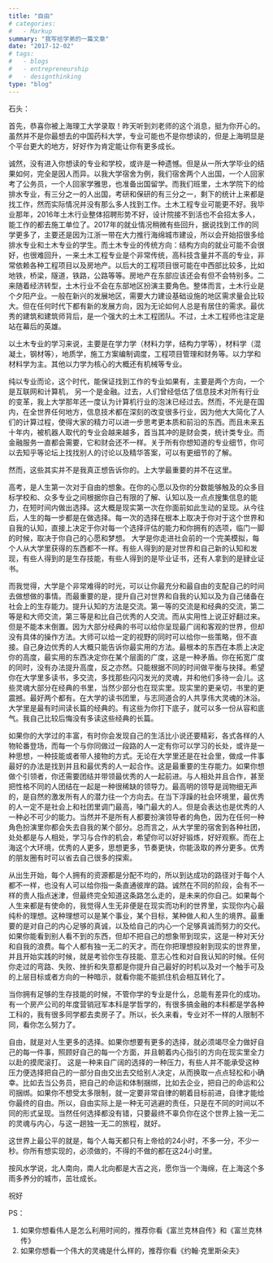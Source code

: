 ```yaml
---
title: "自由"
# categories:
#   - Markup
summary: "我写给学弟的一篇文章"
date: "2017-12-02"
# tags:
#   - blogs
#   - entrepreneurship
#   - designthinking
type: "blog"
---
```


石头：

首先，恭喜你被上海理工大学录取！昨天听到刘老师的这个消息，挺为你开心的。虽然并不是你最想去的中国药科大学，专业可能也不是你想读的，但是上海明显是个平台更大的地方，好好作为肯定能让你有更多成长。

诚然，没有进入你想读的专业和学校，或许是一种遗憾。但是从一所大学毕业的结果如何，完全是因人而异。以我大学宿舍为例，我们宿舍两个人出国，一个人回家考了公务员，一个人回家学雅思，也准备出国留学。而我们班里，土木学院下的给排水专业，有三分之一的人出国，考研和保研的有三分之一，剩下的统计上来都是找工作，然而实际情况并没有那么多人找到工作。土木工程专业可能更不好。我毕业那年，2016年土木行业整体招聘形势不好，设计院接不到活也不会招太多人，能工作的都去施工单位了。2017年的就业情况稍微有些回升，据说找到工作的同学更多了，主要还是因为江浙一带在大力推行海绵城市建设，所以会开始招很多给排水专业和土木专业的学生。而土木专业的传统方向：结构方向的就业可能不会很好，也很难回升，一来土木工程专业是个非常传统，高科技含量并不高的专业，非常依赖各种工程项目以及房地产。以后大的工程项目很可能在中西部比较多，比如地铁，桥梁，隧道，铁路，公路等等。房地产在东部应该还会有但不会特别多。二来随着经济转型，土木行业不会在东部地区扮演主要角色。整体而言，土木行业是个夕阳产业。一般在新兴的发展地区，需要大力建设基础设施的地区需求量会比较大。但在任何时代下都有新的发展方向，因为无论如何人总是有居住的需求。最优秀的建筑和建筑师背后，是一个强大的土木工程团队。不过，土木工程师也注定是站在幕后的英雄。 

以土木专业的学习来说，主要是在学力学（材料力学，结构力学等），材料学（混凝土，钢材等），地质学，施工方案编制调度，工程项目管理和财务等。以力学和材料学为主。其他以力学为核心的大概还有机械等专业。

纯以专业而论，这个时代，能保证找到工作的专业如果有，主要是两个方向，一个是互联网和计算机， 另一个是金融。过去，人们曾经低估了信息技术对所有行业的变革，我上大学那年还一度认为计算机行业的泡沫已经过去。然而，不光是在国内，在全世界任何地方，信息技术都在深刻的改变很多行业，因为他大大简化了人们的计算过程，使得大家的精力可以进一步思考更本质和前沿的东西。而且未来五十年内，被机器人取代的专业会越来越多，首当其冲的是财会类，统计类专业。而金融服务一直都会需要，它和财会还不一样。关于所有你想知道的专业细节，你可以去知乎等论坛上找找别人的讨论以及精华答案，可以有更细节的了解。

然而，这些其实并不是我真正想告诉你的。上大学最重要的并不在这里。

高考，是人生第一次对于自由的想象。在你的心愿以及你的分数能够触及的众多目标学校和、众多专业之间根据你自己有限的了解、认知以及一点点搜集信息的能力，在短时间内做出选择。这大概是现实第一次在你面前如此生动的呈现。从今往后，人生的每一步都是在做选择。每一次的选择在根本上取决于你对于这个世界和自我的认知，直接上决定于你对每一个选择评估的能力和你拥有的选项，临门一脚的时候，取决于你自己的心愿和梦想。
大学是你走进社会前的一个完美模拟，每个人从大学里获得的东西都不一样。有些人得到的是对世界和自己新的认知和发现，有些人得到的是生存技能，有些人得到的是毕业证书，还有人拿到的是肄业证书。

而我觉得，大学是个非常难得的时光，可以让你最充分和最自由的支配自己的时间去做想做的事情。而最重要的是，提升自己对世界和自我的认知以及为自己储备在社会上的生存能力。提升认知的方法是交流。第一等的交流是和经典的交流，第二等是和大师交流，第三等是和比自己优秀的人交流。而从实用性上说正好翻过来。但是不能本末倒置。因为大部分经典的书可以给你呈现最广阔和客观的世界，但却没有具体的操作方法。大师可以给一定的视野的同时可以给你一些策略，但不直接。自己身边优秀的人大概只能告诉你最实用的方法。最根本的东西在本质上决定你的高度，最实用的东西决定你在某个层面的广度，这是一种矛盾。你在拓宽广度的同时，没有办法提升高度，反之亦然。只能根据不同的时间做平衡与抉择。希望你在大学里多读书，多交流，多找那些闪闪发光的灵魂，并和他们多待一会儿。这些灵魂大部分在经典的书里，当然少部分也在现实里。现实里的更亲切，书里的更震撼。最好两个都有。在大学的读书团里，与志同道合的人共享伟大灵魂的沐浴。大学里是最有时间读长篇的经典的。有这些为你打下底子，就可以多一份从容和底气。我自己比较后悔没有多读这些经典的长篇。

如果你的大学过的丰富，有时你会发现自己的生活比小说还要精彩，各式各样的人物轮番登场，而每一个与你同做过一段路的人一定有你可以学习的长处，或许是一种思想，一种技能或者带人接物的方式。无论在大学里还是在社会里，做成一件事最好的办法是找到并且和最优秀的人一起合作。这是最重要的生存能力。如果你想做个引领者，你还需要团结并带领最优秀的人一起前进。与人相处并且合作，甚至把性格不同的人团结在一起是一种很稀缺的领导力。最高明的领导是润物细无声的，是自然的激发所有人的潜力往一个方向去。在当下浮躁的社会环境里，最优秀的人一定不是社会上和社团里调门最高，嗓门最大的人。但是会表达也是优秀的人一种必不可少的能力。当然并不是所有人都要扮演领导者的角色，因为在任何一种角色扮演里你都会失去自我的某个部分。总而言之，从大学里的宿舍到各种社团，处处都是与人相处，学习与合作的机会，希望你可以好好锻炼，好好观察。而在上海这个大环境，优秀的人更多，思想更多，节奏更快，你能汲取的养分更多。优秀的朋友圈有时可以省去自己很多的探索。

从出生开始，每个人拥有的资源都是分配不均的，所以到达成功的路径对于每个人都不一样，也没有人可以给你指一条直通彼岸的路。诚然在不同的阶段，会有不一样的贵人指点迷津，但最终完全知道这条路怎么走的，是未来的你自己。如果每个人生来都是有使命的，我觉得人生无非便是在现实而功利的世界里，实现你内心最纯朴的理想。这种理想可以是某个事业，某个目标，某种做人和人生的境界。最重要的是对自己的内心足够的真诚，以及给自己的内心一个足够真诚而努力的交代。如果你能看到别人看不到的东西，但却不把自己的想象带到现实，这是一种对天分和自我的浪费。每个人都有独一无二的天才。而在你把理想投射到现实的世界里，并且开始实践的时候，就是考验你生存技能、意志心性和对自我认知的时候。任何你走过的弯路、失败、挫折和失意都是你提升自己最好的时机以及对一个触手可及的上层目标或者方向的一种暗示，就看你能不能抓住机会相互转化了。

当你拥有足够的生存技能的时候，不管你学的专业是什么，总能有差异化的成功。有一个房产公司的年度营销冠军本科是学哲学的，有很多搞金融的本科都是学各种工科的，我有很多同学都去卖房子了。所以，长久来看，专业对不一样的人限制不同，看你怎么努力了。

自由，就是对人生更多的选择。如果你想要有更多的选择，就必须竭尽全力做好自己的每一件事，照顾好自己的每一个方面，并且朝着内心指引的方向在现实里全力以赴的摸爬滚打。
这是一种来自广阔的选择的一种压力，有些人并不能承受这种压力便选择把自己的一部分自由交出去交给别人决定，从而换取一点点轻松和小确幸。比如去当公务员，把自己的命运和体制捆绑，比如去企业，把自己的命运和公司捆绑。如果你不想受太多限制，就一定要非常自律的朝着目标前进，自律才能给你最终的自由。所以，自由实际上是一种无可逃避的责任，只是在不同的时间以不同的形式呈现。当然任何选择都没有错，只要最终不辜负你在这个世界上独一无二的灵魂与内心，与这一趟独一无二的旅程，就好。

这世界上最公平的就是，每个人每天都只有上帝给的24小时，不多一分，不少一秒。你所有想实现的，必须做的，不得的不做的都在这24小时里。

按风水学说，北人南向，南人北向都是大吉之兆，愿你当一个海绵，在上海这个多雨多养分的城市，茁壮成长。

祝好


PS：
1.	如果你想看伟人是怎么利用时间的，推荐你看《富兰克林自传》和《富兰克林传》
2.	如果你想看一个伟大的灵魂是什么样的，推荐你看《约翰·克里斯朵夫》






